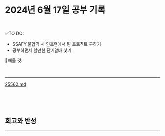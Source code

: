 # 2024년 6월 17일 공부 기록 

<br>

✅TO DO: 

- SSAFY 불합격 시 인프런에서 팀 프로젝트 구하기
- 공부하면서 할만한 단기알바 찾기



💭배울 것:


<br>

---

[25562.md](..%2F..%2F..%2FAlgorithm%2FSolvedProblem%2F%EB%9E%9C%EB%8D%A4%EB%A7%88%EB%9D%BC%ED%86%A4%2F%EC%BD%94%EC%8A%A4002%2F25562%2F25562.md)

<br><br><br>





## 회고와 반성

---

